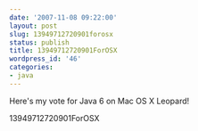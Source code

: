 ```yaml
---
date: '2007-11-08 09:22:00'
layout: post
slug: 13949712720901forosx
status: publish
title: 13949712720901ForOSX
wordpress_id: '46'
categories:
- java
---
```


Here's my vote for Java 6 on Mac OS X Leopard!  
  
13949712720901ForOSX

